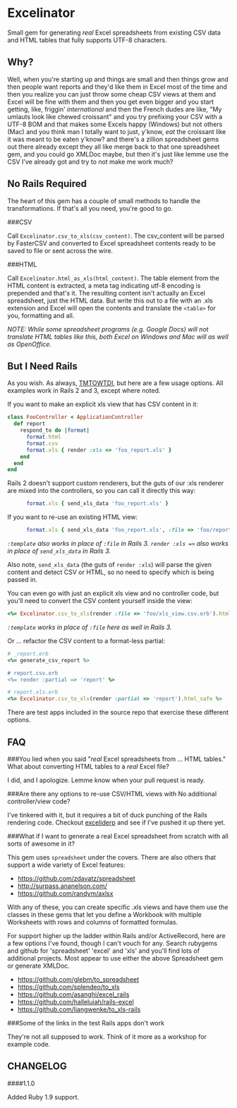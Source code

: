 Excelinator
===========
Small gem for generating _real_ Excel spreadsheets from existing CSV data and
HTML tables that fully supports UTF-8 characters.

Why?
----
Well, when you're starting up and things are small and then things grow and
then people want reports and they'd like them in Excel most of the time and
then you realize you can just throw some cheap CSV views at them and Excel
will be fine with them and then you get even bigger and you start getting,
like, friggin' _international_ and then the French dudes are like, "My umlauts
look like chewed croissant" and you try prefixing your CSV with a UTF-8 BOM
and that makes some Excels happy (Windows) but not others (Mac) and you think
man I totally want to just, y'know, _eat_ the croissant like it was meant to
be eaten y'know? and there's a zillion spreadsheet gems out there already
except they all like merge back to that one spreadsheet gem, and you could go
XMLDoc maybe, but then it's just like lemme use the CSV I've already got and
try to not make me work much?

No Rails Required
-----------------
The heart of this gem has a couple of small methods to handle the
transformations. If that's all you need, you're good to go.

###CSV

Call `Excelinator.csv_to_xls(csv_content)`. The csv_content will be parsed by
FasterCSV and converted to Excel spreadsheet contents ready to be saved to
file or sent across the wire.

###HTML

Call `Excelinator.html_as_xls(html_content)`. The table element from the HTML
content is extracted, a meta tag indicating utf-8 encoding is prepended and
that's it. The resulting content isn't actually an Excel spreadsheet, just the
HTML data. But write this out to a file with an .xls extension and Excel will
open the contents and translate the `<table>` for you, formatting and all.
	
_NOTE: While some spreadsheet programs (e.g. Google Docs) will not translate
HTML tables like this, both Excel on Windows and Mac will as well as
OpenOffice._

But I Need Rails
----------------
As you wish. As always, [TMTOWTDI](http://en.wikipedia.org/wiki/There's_more_than_one_way_to_do_it),
but here are a few usage options. All examples work in Rails 2 and 3, except
where noted.

If you want to make an explicit xls view that has CSV content in it:

```ruby
class FooController < ApplicationController
  def report
    respond_to do |format|
      format.html
      format.csv
      format.xls { render :xls => 'foo_report.xls' }
    end
  end
end
```

Rails 2 doesn't support custom renderers, but the guts of our :xls renderer
are mixed into the controllers, so you can call it directly this way:

```ruby
      format.xls { send_xls_data 'foo_report.xls' }
```

If you want to re-use an existing HTML view:

```ruby
      format.xls { send_xls_data 'foo_report.xls', :file => 'foo/report.html.erb' }
```
_`:template` also works in place of `:file` in Rails 3. `render :xls =>` also
works in place of `send_xls_data` in Rails 3._

Also note, `send_xls_data` (the guts of `render :xls`) will parse the given
content and detect CSV or HTML, so no need to specify which is being passed in.

You can even go with just an explicit xls view and no controller code, but
you'll need to convert the CSV content yourself inside the view:

```ruby
<%= Excelinator.csv_to_xls(render :file => 'foo/xls_view.csv.erb').html_safe %>
```
_`:template` works in place of `:file` here as well in Rails 3._

Or ... refactor the CSV content to a format-less partial:

```ruby
# _report.erb
<%= generate_csv_report %>

# report.csv.erb
<%= render :partial => 'report' %>

# report.xls.erb
<%= Excelinator.csv_to_xls(render :partial => 'report').html_safe %>
```

There are test apps included in the source repo that exercise these different
options.

FAQ
---

###You lied when you said "_real_ Excel spreadsheets from ... HTML tables." What about converting HTML tables to a _real_ Excel file?

I did, and I apologize. Lemme know when your pull request is ready.

###Are there any options to re-use CSV/HTML views with No additional controller/view code?

I've tinkered with it, but it requires a bit of duck punching of the
Rails rendering code. Checkout
[exceliderp](https://github.com/chrismo/exceliderp) and see if I've
pushed it up there yet.

###What if I want to generate a real Excel spreadsheet from scratch with all sorts of awesome in it?

This gem uses `spreadsheet` under the covers. There are also others that
support a wide variety of Excel features:

- https://github.com/zdavatz/spreadsheet
- http://surpass.ananelson.com/ 
- https://github.com/randym/axlsx

With any of these, you can create specific .xls views and have them use the
classes in these gems that let you define a Workbook with multiple Worksheets
with rows and columns of formatted formulas.

For support higher up the ladder within Rails and/or ActiveRecord, here are a
few options I've found, though I can't vouch for any. Search rubygems and
github for 'spreadsheet' 'excel' and 'xls' and you'll find lots of additional
projects. Most appear to use either the above Spreadsheet gem or generate
XMLDoc.

- https://github.com/glebm/to_spreadsheet 
- https://github.com/splendeo/to_xls 
- https://github.com/asanghi/excel_rails 
- https://github.com/hallelujah/rails-excel
- https://github.com/liangwenke/to_xls-rails

###Some of the links in the test Rails apps don't work

They're not all supposed to work. Think of it more as a workshop for example
code.

CHANGELOG
---------
####1.1.0

Added Ruby 1.9 support.